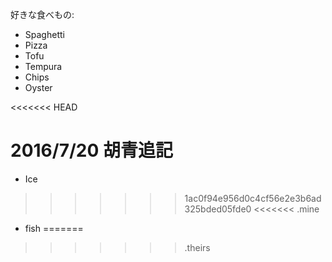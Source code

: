 ﻿好きな食べもの:
* Spaghetti
* Pizza
* Tofu
* Tempura
* Chips
* Oyster

<<<<<<< HEAD

2016/7/20 胡青追記
=======
* Ice  
>>>>>>> 1ac0f94e956d0c4cf56e2e3b6ad325bded05fde0
<<<<<<< .mine

* fish
=======


>>>>>>> .theirs
